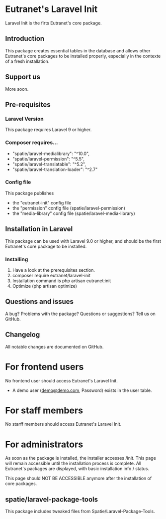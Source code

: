 # Eutranet's Laravel Init
Laravel Init is the firts Eutranet's core package.

## Introduction
This package creates essential tables in the database and 
allows other Eutranet's core packages to be installed properly, 
especially in the contexte of a fresh installation.

## Support us
More soon.

## Pre-requisites
### Laravel Version
This package requires Laravel 9 or higher.

### Composer requires...
- "spatie/laravel-medialibrary": "^10.0",
- "spatie/laravel-permission": "^5.5",
- "spatie/laravel-translatable": "^5.2",
- "spatie/laravel-translation-loader": "^2.7"

### Config file
This package publishes 
- the "eutranet-init" config file
- the "permission" config file (spatie/laravel-permission)
- the "media-library" config file (spatie/laravel-media-library)

## Installation in Laravel
This package can be used with Laravel 9.0 or higher, and should be the first 
Eutranet's core package to be installed. 

### Installing
1. Have a look at the prerequisites section.
2. composer require eutranet/laravel-init
3. Installation command is php artisan eutranet:init
4. Optimize (php artisan optimize)

## Questions and issues
A bug? Problems with the package? Questions or suggestions? Tell us on GitHub.

## Changelog
All notable changes are documented on GitHub.

# For frontend users
No frontend user should access Eutranet's Laravel Init.
- A demo user (demo@demo.com, Password) exists in the user table.

# For staff members
No starff members should access Eutranet's Laravel Init.

# For administrators
As soon as the package is installed, the installer accesses /init. This 
page will remain accessible until the installation process is complete.
All Eutranet's packages are displayed, with basic installation info / status.

This page should NOT BE ACCESSIBLE anymore after the installation of core packages.

## spatie/laravel-package-tools
This package includes tweaked files from Spatie/Laravel-Package-Tools.